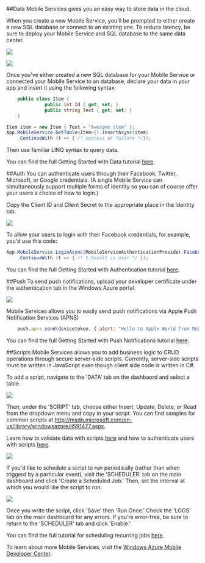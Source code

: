 ##Data
Mobile Services gives you an easy way to store data in the cloud.  

When you create a new Mobile Service, you'll be prompted to either create a new SQL database or connect to an existing one.  To reduce latency, be sure to deploy your Mobile Service and SQL database to the same data center.

![](WAMS-SQLdb1.png)

![](WAMS-SQLdb2.png)

Once you've either created a new SQL database for your Mobile Service or connected your Mobile Service to an database, declare your data in your app and insert it using the following syntax:

```csharp
    public class Item {
              public int Id { get; set; }
 	          public string Text { get; set; }
 	}

Item item = new Item { Text = "Awesome item" };
App.MobileService.GetTable<Item>().InsertAsync(item)
	.ContinueWith (t => { /* success or failure */});
```

Then use familiar LINQ syntax to query data.

You can find the full Getting Started with Data tutorial [here](http://go.microsoft.com/fwlink/?LinkId=282375).

##Auth
You can authenticate users through their Facebook, Twitter, Microsoft, or Google credentials. (A single Mobile Service can simultaneously support multiple forms of identity so you can of course offer your users a choice of how to login.) 

Copy the Client ID and Client  Secret to the appropriate place in the Identity tab. 

![](WAMS-userauth.png)

To allow your users to login with their Facebook credentials, for example, you'd use this code: 

```csharp
App.MobileService.LoginAsync(MobileServiceAuthenticationProvider.Facebook)
	.ContinueWith (t => { /* t.Result is user */ });
```

You can find the full Getting Started with Authentication tutorial [here](http://go.microsoft.com/fwlink/?LinkId=282376).

##Push
To send push notifications, upload your developer certificate under the authentication tab in the Windows Azure portal.

![](WAMS-push1.png)

Mobile Services allows you to easily send push notifications via Apple Push Notification Services (APNS)

```js
    push.apns.send(devicetoken, { alert: "Hello to Apple World from Mobile Services!"});
```

You can find the full Getting Started with Push Notifications tutorial [here](http://go.microsoft.com/fwlink/?LinkId=282377).

##Scripts
Mobile Services allows you to add business logic to CRUD operations through secure server-side scripts.  Currently, server-side scripts must be written in JavaScript even though client side code is written in C#.

To add a script, navigate to the 'DATA' tab on the dashbaord and select a table.

![](WAMS-Script1.png)

Then, under the 'SCRIPT' tab, choose either Insert, Update, Delete, or Read from the dropdown menu and copy in your script.  You can find samples for common scripts at http://msdn.microsoft.com/en-us/library/windowsazure/jj591477.aspx.

Learn how to validate data with scripts [here](http://go.microsoft.com/fwlink/?LinkId=282378) and how to authenticate users with scripts [here](http://go.microsoft.com/fwlink/?LinkId=282379).

![](WAMS-Script2.png)

If you'd like to schedule a script to run periodically (rather than when triggerd by a particular event), visit the 'SCHEDULER' tab on the main dashboard and click 'Create a Scheduled Job.'  Then, set the interval at which you would like the script to run.

![](WAMS-Scheduler2.png)

Once you write the script, click 'Save' then 'Run Once.'  Check the 'LOGS' tab on the main dashboard for any errors.  If you're error-free, be sure to return to the 'SCHEDULER' tab and click 'Enable.'

You can find the full tutorial for scheduling recurring jobs [here]( http://go.microsoft.com/fwlink/?LinkId=282380).


To learn about more Mobile Services, visit the [Windows Azure Mobile Developer Center](https://www.windowsazure.com/en-us/develop/mobile/).


